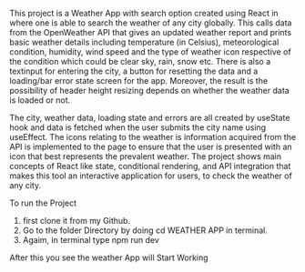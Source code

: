 This project is a Weather App with search option created using React in where one is able to search the weather of any city globally. This calls data from the OpenWeather API that gives an updated weather report and prints basic weather details including temperature (in Celsius), meteorological condition, humidity, wind speed and the type of weather icon respective of the condition which could be clear sky, rain, snow etc. There is also a textinput for entering the city, a button for resetting the data and a loading/bar error state screen for the app. Moreover, the result is the possibility of header height resizing depends on whether the weather data is loaded or not.

The city, weather data, loading state and errors are all created by useState hook and data is fetched when the user submits the city name using useEffect. The icons relating to the weather is information acquired from the API is implemented to the page to ensure that the user is presented with an icon that best represents the prevalent weather. The project shows main concepts of React like state, conditional rendering, and API integration that makes this tool an interactive application for users, to check the weather of any city.


To run the Project 
1) first clone it from my Github.
2) Go to the folder Directory by doing cd WEATHER APP in terminal.
3) Agaim, in terminal type  npm run dev 

After this you see the weather App will Start Working
